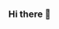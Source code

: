 ### Hi there 👋

<!--
**tesla809/tesla809** is a ✨ _special_ ✨ repository because its `README.md` (this file) appears on your GitHub profile.

Here are some ideas to get you started:

- 🔭  Role: Developer Relations at ConsenSys
- 🛠  Learning: Rust // Go
- 🤹‍ Familiar with: React // Solidity 
- 🎯  Currently working on: [BUIDL](https://www.meetup.com/pro/BUIDL/) // [One million Developers](https://onemilliondevs.com/) // [MetaMask](https://metamask.io/) // [ConsenSys Academy](https://learn.consensys.net/index) // [EthBuilders](https://www.meetup.com/ethbuilders/)
- 🏓  I’m looking to collaborate on: Ecosystem Growth Engines // Web3 Learning material 
- 🔮  I’m looking for: Developers // Community Managers // Designers 
- 💬  Ask me about: Where you should start learning about Ethereum
- 📫  Discord: CryptoHamilton#0473
- 📫  Twitter: [@tesla809](https://twitter.com/tesla809)
- 📫  LinkedIn: [Anthony](https://www.linkedin.com/in/anthonyalbertorio/)

- ☕  Fun fact: 

// ![Anurag's github stats](https://github-readme-stats.vercel.app/api?username=tesla809&show_icons=true&theme=tokyonight)


-->
